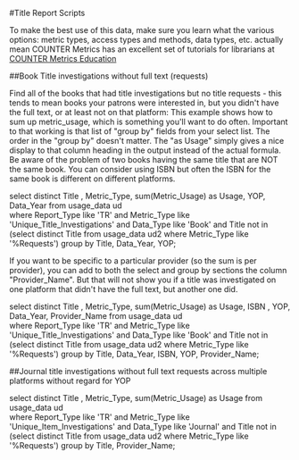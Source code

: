 #Title Report Scripts

To make the best use of this data, make sure you learn what the various options: metric types, access types and methods, data types, etc. actually mean
COUNTER Metrics has an excellent set of tutorials for librarians at [COUNTER Metrics Education](https://www.countermetrics.org/education/)

##Book Title investigations without full text (requests)

Find all of the books that had title investigations but no title requests - this tends to mean books your patrons were interested in, but you didn't have the full text, or at least not on that platform:
This example shows how to sum up metric_usage, which is something you'll want to do often. Important to that working is that list of "group by" fields from your select list. The order in the "group by" doesn't matter.
The "as Usage" simply gives a nice display to that column heading in the output instead of the actual formula. 
Be aware of the problem of two books having the same title that are NOT the same book. You can consider using ISBN but often the ISBN for the same book is different on different platforms.

select distinct Title , Metric_Type, sum(Metric_Usage) as Usage, YOP, Data_Year  from usage_data ud  
where Report_Type like 'TR' and Metric_Type like 'Unique_Title_Investigations' and Data_Type  like 'Book'
and Title not in (select distinct Title from usage_data ud2  where Metric_Type like '%Requests')
group by Title, Data_Year, YOP;

If you want to be specific to a particular provider (so the sum is per provider), you can add to both the select and group by sections the column "Provider_Name". 
But that will not show you if a title was investigated on one platform that didn't have the full text, but another one did.

select distinct Title , Metric_Type, sum(Metric_Usage) as Usage, ISBN , YOP, Data_Year, Provider_Name  from usage_data ud  
where Report_Type like 'TR' and Metric_Type like 'Unique_Title_Investigations' and Data_Type  like 'Book'
and Title not in (select distinct Title from usage_data ud2  where Metric_Type like '%Requests')
group by Title, Data_Year, ISBN, YOP, Provider_Name;

##Journal title investigations without full text requests across multiple platforms without regard for YOP

select distinct Title , Metric_Type, sum(Metric_Usage) as Usage  from usage_data ud  
where Report_Type like 'TR' and Metric_Type like 'Unique_Item_Investigations' and Data_Type  like 'Journal'
and Title not in (select distinct Title from usage_data ud2  where Metric_Type like '%Requests')
group by Title, Provider_Name;
